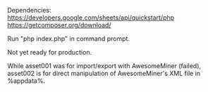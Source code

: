 Dependencies:  
https://developers.google.com/sheets/api/quickstart/php  
https://getcomposer.org/download/  
  
Run "php index.php" in command prompt.  

Not yet ready for production.

While asset001 was for import/export with AwesomeMiner (failed), asset002 is for direct manipulation of AwesomeMiner's XML file in %appdata%.  